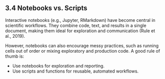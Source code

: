 ## 3.4 Notebooks vs. Scripts

Interactive notebooks (e.g., Jupyter, RMarkdown) have become central in scientific workflows. They combine code, text, and results in a single document, making them ideal for exploration and communication (Rule et al., 2019).

However, notebooks can also encourage messy practices, such as running cells out of order or mixing exploratory and production code. A good rule of thumb is:

- Use notebooks for exploration and reporting.
- Use scripts and functions for reusable, automated workflows.
